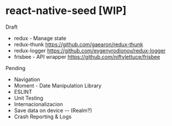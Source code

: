 # react-native-seed [WIP]

Draft
- redux - Manage state
- redux-thunk
https://github.com/gaearon/redux-thunk
- redux-logger
https://github.com/evgenyrodionov/redux-logger
- frisbee - API wrapper
https://github.com/niftylettuce/frisbee

Pending 
- Navigation
- Moment - Date Manipulation Library
- ESLINT
- Unit Testing
- Internacionalizacion
- Save data on device -- (Realm?)
- Crash Reporting & Logs
